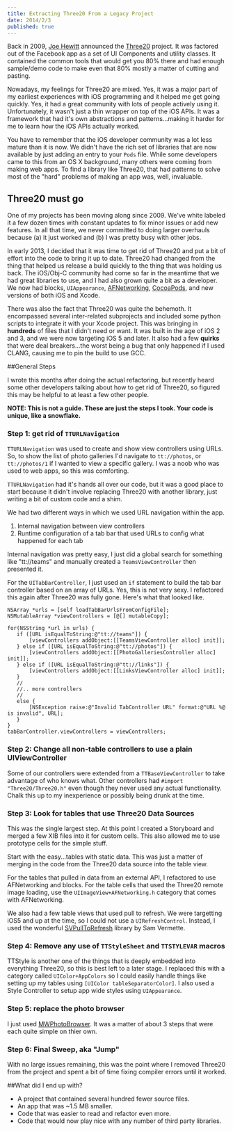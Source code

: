 ```yaml
---
title: Extracting Three20 From a Legacy Project
date: 2014/2/3
published: true
---
```


Back in 2009, [Joe Hewitt](https://twitter.com/joehewitt) announced the [Three20](http://joehewitt.com/2009/03/23/the-three20-project) project. It was factored out of the Facebook app as a set of UI Components and utility classes. It contained the common tools that would get you 80% there and had enough sample/demo code to make even that 80% mostly a matter of cutting and pasting.

Nowadays, my feelings for Three20 are mixed. Yes, it was a major part of my earliest experiences with iOS programming and it helped me get going quickly. Yes, it had a great community with lots of people actively using it. Unfortunately, it wasn't just a thin wrapper on top of the iOS APIs. It was a framework that had it's own abstractions and patterns...making it harder for me to learn how the iOS APIs actually worked.

You have to remember that the iOS developer community was a lot less mature than it is now. We didn't have the rich set of libraries that are now available by just adding an entry to your `Pods` file. While some developers came to this from an OS X background, many others were coming from making web apps. To find a library like Three20, that had patterns to solve most of the "hard" problems of making an app was, well, invaluable.

## Three20 must go

One of my projects has been moving along since 2009. We've white labeled it a few dozen times with constant updates to fix minor issues or add new features. In all that time, we never committed to doing larger overhauls because (a) it just worked and (b) I was pretty busy with other jobs.

In early 2013, I decided that it was time to get rid of Three20 and put a bit of effort into the code to bring it up to date. Three20 had changed from the thing that helped us release a build quickly to the thing that was holding us back. The iOS/Obj-C community had come so far in the meantime that we had great  libraries to use, and I had also grown quite a bit as a developer. We now had blocks, `UIAppearance`, [AFNetworking](http://afnetworking.com), [CocoaPods](http://cocoapods.org), and new versions of both iOS and Xcode.

There was also the fact that Three20 was quite the behemoth. It encompassed several inter-related subprojects and included some python scripts to integrate it with your Xcode project. This was bringing in **hundreds** of files that I didn't need or want. It was built in the age of iOS 2 and 3, and we were now targeting iOS 5 and later. It also had a few __quirks__ that were deal breakers...the worst being a bug that only happened if I used CLANG, causing me to pin the build to use GCC.

##General Steps

I wrote this months after doing the actual refactoring, but recently heard some other developers talking about how to get rid of Three20, so figured this may be helpful to at least a few other people.

**NOTE: This is not a guide. These are just the steps I took. Your code is unique, like a snowflake.**

### Step 1: get rid of `TTURLNavigation`

`TTURLNavigation` was used to create and show view controllers using URLs. So, to show the list of photo galleries I'd navigate to `tt://photos`, or `tt://photos/1` if I wanted to view a specific gallery. I was a noob who was used to web apps, so this was comforting.

`TTURLNavigation` had it's hands all over our code, but it was a good place to start because it didn't involve replacing Three20 with another library, just writing a bit of custom code and a shim.

We had two different ways in which we used URL navigation within the app.

1. Internal navigation between view controllers
2. Runtime configuration of a tab bar that used URLs to config what happened for each tab

Internal navigation was pretty easy, I just did a global search for something like "tt://teams" and manually created a `TeamsViewController` then presented it.

For the `UITabBarController`, I just used an `if` statement to build the tab bar controller based on an array of URLs. Yes, this is not very sexy. I refactored this again after Three20 was fully gone. Here's what that looked like.

~~~ objc
NSArray *urls = [self loadTabBarUrlsFromConfigFile];
NSMutableArray *viewControllers = [@[] mutableCopy];

for(NSString *url in urls) {
   if ([URL isEqualToString:@"tt://teams"]) {
	   [viewControllers addObject:[[TeamsViewController alloc] init]];
   } else if ([URL isEqualToString:@"tt://photos"]) {
	   [viewControllers addObject:[[PhotoGalleriesController alloc] init]];
   } else if ([URL isEqualToString:@"tt://links"]) {
	   [viewControllers addObject:[[LinksViewController alloc] init]];
   }
   //
   //.. more controllers
   //
   else {
	   [NSException raise:@"Invalid TabController URL" format:@"URL %@ is invalid", URL];
   }
}
tabBarController.viewControllers = viewControllers;
~~~

### Step 2: Change all non-table controllers to use a plain UIViewController

Some of our controllers were extended from a `TTBaseViewController` to take advantage of who knows what. Other controllers had `#import "Three20/Three20.h"` even though they never used any actual functionality. Chalk this up to my inexperience or possibly being drunk at the time.

### Step 3: Look for tables that use Three20 Data Sources

This was the single largest step. At this point I created a Storyboard and merged a few XIB files into it for custom cells. This also allowed me to use prototype cells for the simple stuff.

Start with the easy...tables with static data. This was just a matter of merging in the code from the Three20 data source into the table view.

For the tables that pulled in data from an external API, I refactored to use AFNetworking and blocks. For the table cells that used the Three20 remote image loading, use the `UIImageView+AFNetworking.h` category that comes with AFNetworking.

We also had a few table views that used pull to refresh. We were targetting iOS5 and up at the time, so I could not use a `UIRefreshControl`. Instead, I used the wonderful [SVPullToRefresh](https://github.com/samvermette/SVPullToRefresh) library by Sam Vermette.

### Step 4: Remove any use of `TTStyleSheet` and `TTSTYLEVAR` macros

TTStyle is another one of the things that is deeply embedded into everything Three20, so this is best left to a later stage. I replaced this with a category called `UIColor+AppColors` so I could easily handle things like setting up my tables using `[UIColor tableSeparatorColor]`. I also used a Style Controller to setup app wide styles using `UIAppearance`.

### Step 5: replace the photo browser

I just used [MWPhotoBrowser](https://github.com/mwaterfall/MWPhotoBrowser). It was a matter of about 3 steps that were each quite simple on thier own.

### Step 6: Final Sweep, aka "Jump"

With no large issues remaining, this was the point where I removed Three20 from the project and spent a bit of time fixing compiler errors until it worked.



##What did I end up with?

- A project that contained several hundred fewer source files.
- An app that was ~1.5 MB smaller.
- Code that was easier to read and refactor even more.
- Code that would now play nice with any number of third party libraries.
